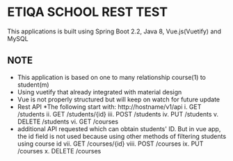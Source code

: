 # ETIQA SCHOOL REST TEST

This applications is built using Spring Boot 2.2, Java 8, Vue.js(Vuetify) and MySQL

## NOTE
- This application is based on one to many relationship course(1) to student(m)
- Using vuetify that already integrated with material design
- Vue is not properly structured but will keep on watch for future update
- Rest API
*The following start with: http://hostname/v1/api
i. GET /students
ii. GET /students/{id}
iii. POST /students
iv. PUT /students
v. DELETE /students
vi. GET /courses  
-  additional API requested which can obtain students' ID. But in vue app, the id field is not used because using other methods of filtering students using course id
vii. GET /courses/{id}
viii. POST /courses
ix. PUT /courses
x. DELETE /courses
